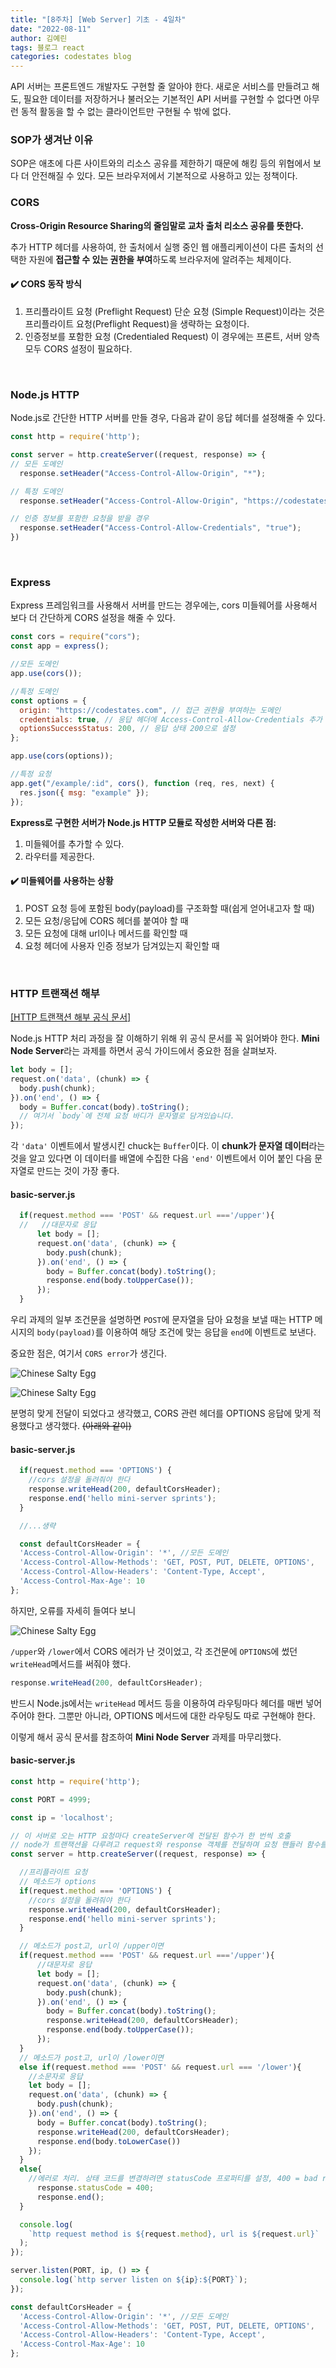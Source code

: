 ```yaml
---
title: "[8주차] [Web Server] 기초 - 4일차"
date: "2022-08-11"
author: 김예린
tags: 블로그 react
categories: codestates blog
---
```


API 서버는 프론트엔드 개발자도 구현할 줄 알아야 한다. 새로운 서비스를 만들려고 해도, 필요한 데이터를 저장하거나 불러오는 기본적인 API 서버를 구현할 수 없다면 아무런 동적 활동을 할 수 없는 클라이언트만 구현될 수 밖에 없다. 

### SOP가 생겨난 이유

SOP은 애초에 다른 사이트와의 리소스 공유를 제한하기 때문에 해킹 등의 위협에서 보다 더 안전해질 수 있다. 모든 브라우저에서 기본적으로 사용하고 있는 정책이다.

### CORS
**Cross-Origin Resource Sharing의 줄임말로 교차 출처 리소스 공유를 뜻한다.**

 추가 HTTP 헤더를 사용하여, 한 출처에서 실행 중인 웹 애플리케이션이 다른 출처의 선택한 자원에 **접근할 수 있는 권한을 부여**하도록 브라우저에 알려주는 체제이다.

#### ✔️ CORS 동작 방식

1. 프리플라이트 요청 (Preflight Request)
    단순 요청 (Simple Request)이라는 것은 프리플라이트 요청(Preflight Request)을 생략하는 요청이다.
2. 인증정보를 포함한 요청 (Credentialed Request)
    이 경우에는 프론트, 서버 양측 모두 CORS 설정이 필요하다.

<br>

### Node.js HTTP

Node.js로 간단한 HTTP 서버를 만들 경우, 다음과 같이 응답 헤더를 설정해줄 수 있다.

```js
const http = require('http');

const server = http.createServer((request, response) => {
// 모든 도메인
  response.setHeader("Access-Control-Allow-Origin", "*");

// 특정 도메인
  response.setHeader("Access-Control-Allow-Origin", "https://codestates.com");

// 인증 정보를 포함한 요청을 받을 경우
  response.setHeader("Access-Control-Allow-Credentials", "true");
})
```
<br>

### Express

Express 프레임워크를 사용해서 서버를 만드는 경우에는, cors 미들웨어를 사용해서 보다 더 간단하게 CORS 설정을 해줄 수 있다.

```js
const cors = require("cors");
const app = express();

//모든 도메인
app.use(cors());

//특정 도메인
const options = {
  origin: "https://codestates.com", // 접근 권한을 부여하는 도메인
  credentials: true, // 응답 헤더에 Access-Control-Allow-Credentials 추가
  optionsSuccessStatus: 200, // 응답 상태 200으로 설정
};

app.use(cors(options));

//특정 요청
app.get("/example/:id", cors(), function (req, res, next) {
  res.json({ msg: "example" });
});
```

**Express로 구현한 서버가 Node.js HTTP 모듈로 작성한 서버와 다른 점:**

1. 미들웨어를 추가할 수 있다.
2. 라우터를 제공한다.

#### ✔️ 미들웨어를 사용하는 상황

1. POST 요청 등에 포함된 body(payload)를 구조화할 때(쉽게 얻어내고자 할 때)
2. 모든 요청/응답에 CORS 헤더를 붙여야 할 때
3. 모든 요청에 대해 url이나 메서드를 확인할 때
4. 요청 헤더에 사용자 인증 정보가 담겨있는지 확인할 때 

<br>

### HTTP 트랜잭션 해부

[[HTTP 트랜잭션 해부 공식 문서]](https://nodejs.org/ko/docs/guides/anatomy-of-an-http-transaction/)

Node.js HTTP 처리 과정을 잘 이해하기 위해 위 공식 문서를 꼭 읽어봐야 한다. **Mini Node Server**라는 과제를 하면서 공식 가이드에서 중요한 점을 살펴보자.

```js
let body = [];
request.on('data', (chunk) => {
  body.push(chunk);
}).on('end', () => {
  body = Buffer.concat(body).toString();
  // 여기서 `body`에 전체 요청 바디가 문자열로 담겨있습니다.
});
```

각 `'data'` 이벤트에서 발생시킨 chuck는 `Buffer`이다. 이 **chunk가 문자열 데이터**라는 것을 알고 있다면 이 데이터를 배열에 수집한 다음 `'end'` 이벤트에서 이어 붙인 다음 문자열로 만드는 것이 가장 좋다.

#### basic-server.js

```javascript
  if(request.method === 'POST' && request.url ==='/upper'){
  //   //대문자로 응답
      let body = [];
      request.on('data', (chunk) => {
        body.push(chunk);
      }).on('end', () => {
        body = Buffer.concat(body).toString();
        response.end(body.toUpperCase());
      });
  }
```

우리 과제의 일부 조건문을 설명하면 `POST`에 문자열을 담아 요청을 보낼 때는 HTTP 메시지의 `body(payload)`를 이용하여 해당 조건에 맞는 응답을 `end`에 이벤트로 보낸다.

중요한 점은, 여기서 `CORS error`가 생긴다.

![Chinese Salty Egg](./cors_error.png)

![Chinese Salty Egg](./cors_error2.png)

분명히 맞게 전달이 되었다고 생각했고, CORS 관련 헤더를 OPTIONS 응답에 맞게 적용했다고 생각했다. ~~(아래와 같이)~~

#### basic-server.js

```javascript
  if(request.method === 'OPTIONS') {
    //cors 설정을 돌려줘야 한다
    response.writeHead(200, defaultCorsHeader);
    response.end('hello mini-server sprints');
  }

  //...생략

  const defaultCorsHeader = {
  'Access-Control-Allow-Origin': '*', //모든 도메인
  'Access-Control-Allow-Methods': 'GET, POST, PUT, DELETE, OPTIONS',
  'Access-Control-Allow-Headers': 'Content-Type, Accept',
  'Access-Control-Max-Age': 10
};
```

하지만, 오류를 자세히 들여다 보니

![Chinese Salty Egg](./cors_error3.png)

`/upper`와 `/lower`에서 CORS 에러가 난 것이었고, 각 조건문에 `OPTIONS`에 썼던  `writeHead`메서드를 써줘야 했다.

```JavaScript
response.writeHead(200, defaultCorsHeader);
```

반드시 Node.js에서는 `writeHead` 메서드 등을 이용하여 라우팅마다 헤더를 매번 넣어주어야 한다. 그뿐만 아니라, OPTIONS 메서드에 대한 라우팅도 따로 구현해야 한다.

이렇게 해서 공식 문서를 참조하여 **Mini Node Server** 과제를 마무리했다.

#### basic-server.js

```javascript
const http = require('http');

const PORT = 4999;

const ip = 'localhost';

// 이 서버로 오는 HTTP 요청마다 createServer에 전달된 함수가 한 번씩 호출
// node가 트랜잭션을 다루려고 request와 response 객체를 전달하며 요청 핸들러 함수를 호출
const server = http.createServer((request, response) => {

  //프리플라이트 요청
  // 메소드가 options
  if(request.method === 'OPTIONS') {
    //cors 설정을 돌려줘야 한다
    response.writeHead(200, defaultCorsHeader);
    response.end('hello mini-server sprints');
  }

  // 메소드가 post고, url이 /upper이면
  if(request.method === 'POST' && request.url ==='/upper'){
      //대문자로 응답
      let body = [];
      request.on('data', (chunk) => {
        body.push(chunk);
      }).on('end', () => {
        body = Buffer.concat(body).toString();
        response.writeHead(200, defaultCorsHeader);
        response.end(body.toUpperCase());
      });
  }
  // 메소드가 post고, url이 /lower이면
  else if(request.method === 'POST' && request.url === '/lower'){
    //소문자로 응답
    let body = [];
    request.on('data', (chunk) => {
      body.push(chunk);
    }).on('end', () => {
      body = Buffer.concat(body).toString();
      response.writeHead(200, defaultCorsHeader);
      response.end(body.toLowerCase())
    });
  }
  else{
    //에러로 처리. 상태 코드를 변경하려면 statusCode 프로퍼티를 설정, 400 = bad request
      response.statusCode = 400; 
      response.end();
  }

  console.log(
    `http request method is ${request.method}, url is ${request.url}`
  );
});

server.listen(PORT, ip, () => {
  console.log(`http server listen on ${ip}:${PORT}`);
});

const defaultCorsHeader = {
  'Access-Control-Allow-Origin': '*', //모든 도메인
  'Access-Control-Allow-Methods': 'GET, POST, PUT, DELETE, OPTIONS',
  'Access-Control-Allow-Headers': 'Content-Type, Accept',
  'Access-Control-Max-Age': 10
};
```

